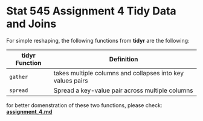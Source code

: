 Stat 545 Assignment 4 Tidy Data and Joins
===

For simple reshaping, the following functions from **tidyr** are the following:

tidyr Function | Definition
----------------|------------------
   `gather`      | takes multiple columns and collapses into key values pairs
   `spread`       |  Spread a key-value pair across multiple columns

for better domenstration of these two functions, please check:
[**assignment_4.md**](https://github.com/STAT545-UBC-students/hw04-janehuang1647/blob/master/assignment_4.md) 